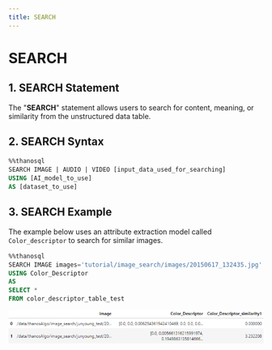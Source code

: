 ```yaml
---
title: SEARCH
---
```


# __SEARCH__

## __1. SEARCH Statement__

The "__SEARCH__" statement allows users to search for content, meaning, or similarity from the unstructured data table.

## __2. SEARCH Syntax__

```sql
%%thanosql
SEARCH IMAGE | AUDIO | VIDEO [input_data_used_for_searching]
USING [AI_model_to_use]
AS [dataset_to_use]
```

## __3. SEARCH Example__
The example below uses an attribute extraction model called `Color_descriptor` to search for similar images.

```sql
%%thanosql
SEARCH IMAGE images='tutorial/image_search/images/20150617_132435.jpg'
USING Color_Descriptor
AS
SELECT *
FROM color_descriptor_table_test
```

[![IMAGE](/img/thanosql_syntax/query/SEARCH/SEARCH_img1.png)](/img/thanosql_syntax/query/SEARCH/SEARCH_img1.png)
